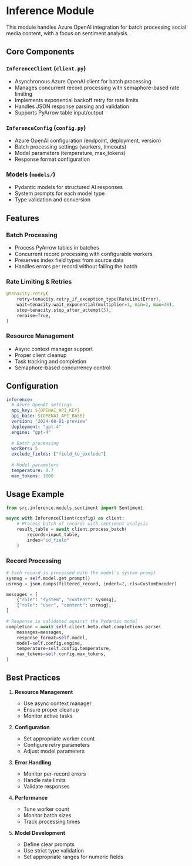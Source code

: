 # Inference Module

This module handles Azure OpenAI integration for batch processing social media content, with a focus on sentiment analysis.

## Core Components

### `InferenceClient` (`client.py`)
- Asynchronous Azure OpenAI client for batch processing
- Manages concurrent record processing with semaphore-based rate limiting
- Implements exponential backoff retry for rate limits
- Handles JSON response parsing and validation
- Supports PyArrow table input/output

### `InferenceConfig` (`config.py`)
- Azure OpenAI configuration (endpoint, deployment, version)
- Batch processing settings (workers, timeouts)
- Model parameters (temperature, max_tokens)
- Response format configuration

### Models (`models/`)
- Pydantic models for structured AI responses
- System prompts for each model type
- Type validation and conversion


## Features

### Batch Processing
- Process PyArrow tables in batches
- Concurrent record processing with configurable workers
- Preserves index field types from source data
- Handles errors per record without failing the batch

### Rate Limiting & Retries
```python
@tenacity.retry(
    retry=tenacity.retry_if_exception_type(RateLimitError),
    wait=tenacity.wait_exponential(multiplier=1, min=2, max=30),
    stop=tenacity.stop_after_attempt(5),
    reraise=True,
)
```

### Resource Management
- Async context manager support
- Proper client cleanup
- Task tracking and completion
- Semaphore-based concurrency control

## Configuration

```yaml
inference:
  # Azure OpenAI settings
  api_key: ${OPENAI_API_KEY}
  api_base: ${OPENAI_API_BASE}
  version: "2024-08-01-preview"
  deployment: "gpt-4"
  engine: "gpt-4"
  
  # Batch processing
  workers: 5
  exclude_fields: ["field_to_exclude"]
  
  # Model parameters
  temperature: 0.7
  max_tokens: 1000
```

## Usage Example

```python
from src.inference.models.sentiment import Sentiment

async with InferenceClient(config) as client:
    # Process batch of records with sentiment analysis
    result_table = await client.process_batch(
        records=input_table,
        index="id_field"
    )
```

### Record Processing
```python
# Each record is processed with the model's system prompt
sysmsg = self.model.get_prompt()
usrmsg = json.dumps(filtered_record, indent=2, cls=CustomEncoder)

messages = [
    {"role": "system", "content": sysmsg},
    {"role": "user", "content": usrmsg},
]

# Response is validated against the Pydantic model
completion = await self.client.beta.chat.completions.parse(
    messages=messages,
    response_format=self.model,
    model=self.config.engine,
    temperature=self.config.temperature,
    max_tokens=self.config.max_tokens,
)
```

## Best Practices

1. **Resource Management**
   - Use async context manager
   - Ensure proper cleanup
   - Monitor active tasks

2. **Configuration**
   - Set appropriate worker count
   - Configure retry parameters
   - Adjust model parameters

3. **Error Handling**
   - Monitor per-record errors
   - Handle rate limits
   - Validate responses

4. **Performance**
   - Tune worker count
   - Monitor batch sizes
   - Track processing times

5. **Model Development**
   - Define clear prompts
   - Use strict type validation
   - Set appropriate ranges for numeric fields
